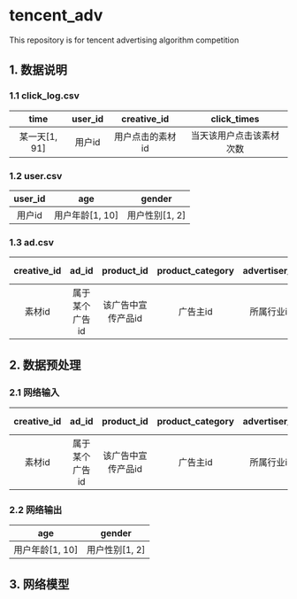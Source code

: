 # tencent_adv
This repository is for tencent advertising algorithm competition 
## 1. 数据说明
### 1.1 click_log.csv
| time | user_id | creative_id | click_times |
| :----: | :----: | :----:  | :----: |
| 某一天[1, 91]| 用户id | 用户点击的素材id | 当天该用户点击该素材次数 |
### 1.2 user.csv
| user_id | age | gender |
| :----: | :----:  | :----: |
| 用户id | 用户年龄[1, 10] | 用户性别[1, 2] |
### 1.3 ad.csv
| creative_id | ad_id | product_id | product_category | advertiser_id | industry id |
| :----: | :----: | :----:  | :----: | :----: | :----: |
| 素材id | 属于某个广告id | 该广告中宣传产品id | 广告主id | 所属行业id |

## 2. 数据预处理
### 2.1 网络输入
| creative_id | ad_id | product_id | product_category | advertiser_id | industry id | click_times | time |
| :----: | :----: | :----:  | :----: | :----: | :----: | :----: | :----: |
| 素材id | 属于某个广告id | 该广告中宣传产品id | 广告主id | 所属行业id | 当天该用户点击该素材次数 | 某一天[1, 91]|

### 2.2 网络输出
| age | gender |
| :----:  | :----: |
| 用户年龄[1, 10] | 用户性别[1, 2] |

## 3. 网络模型
